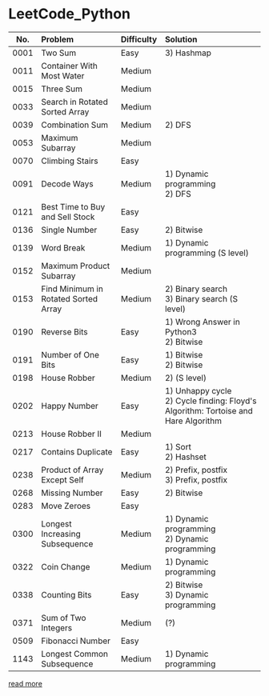 # LeetCode_Python

| No.  | Problem  | Difficulty | Solution  |
| ----- |:----- |:----- |:----- |
| 0001 | Two Sum | Easy | 3) Hashmap |
| 0011 | Container With Most Water | Medium |  |
| 0015 | Three Sum | Medium |  |
| 0033 | Search in Rotated Sorted Array | Medium |  |
| 0039 | Combination Sum | Medium | 2) DFS |
| 0053 | Maximum Subarray | Medium |  |
| 0070 | Climbing Stairs | Easy |  |
| 0091 | Decode Ways | Medium | 1) Dynamic programming <br/> 2) DFS |
| 0121 | Best Time to Buy and Sell Stock | Easy |  |
| 0136 | Single Number | Easy | 2) Bitwise |
| 0139 | Word Break | Medium | 1) Dynamic programming (S level) |
| 0152 | Maximum Product Subarray | Medium |  |
| 0153 | Find Minimum in Rotated Sorted Array | Medium | 2) Binary search <br/> 3) Binary search (S level) |
| 0190 | Reverse Bits | Easy | 1) Wrong Answer in Python3 <br/> 2) Bitwise |
| 0191 | Number of One Bits | Easy | 1) Bitwise <br/> 2) Bitwise |
| 0198 | House Robber | Medium | 2) (S level) |
| 0202 | Happy Number | Easy | 1) Unhappy cycle <br/> 2) Cycle finding: Floyd's Algorithm: Tortoise and Hare Algorithm |
| 0213 | House Robber II | Medium |  |
| 0217 | Contains Duplicate | Easy | 1) Sort <br/> 2) Hashset |
| 0238 | Product of Array Except Self | Medium | 2) Prefix, postfix <br/> 3) Prefix, postfix |
| 0268 | Missing Number | Easy | 2) Bitwise |
| 0283 | Move Zeroes | Easy |  |
| 0300 | Longest Increasing Subsequence | Medium | 1) Dynamic programming <br/> 2) Dynamic programming |
| 0322 | Coin Change | Medium | 1) Dynamic programming |
| 0338 | Counting Bits | Easy | 2) Bitwise <br/> 3) Dynamic programming |
| 0371 | Sum of Two Integers | Medium | (?) |
| 0509 | Fibonacci Number | Easy |  |
| 1143 | Longest Common Subsequence | Medium | 1) Dynamic programming |

[read more](https://hackmd.io/HNTS1fpvRtqjpGlUiQEV3g)